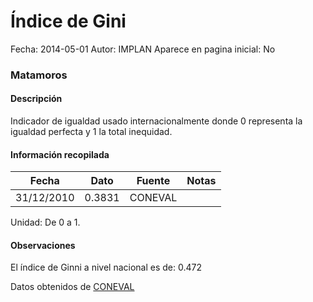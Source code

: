 Índice de Gini
=====

Fecha: 2014-05-01
Autor: IMPLAN
Aparece en pagina inicial: No

### Matamoros

#### Descripción

Indicador de igualdad usado internacionalmente donde 0 representa la igualdad perfecta y 1 la total inequidad.

<!-- break -->

#### Información recopilada

<table class="table table-hover table-bordered matriz">
  <thead>
    <tr><th>Fecha</th><th>Dato</th><th>Fuente</th><th>Notas</th></tr>
  </thead>
  <tbody>
    <tr><td class="centrado">31/12/2010</td><td class="derecha">0.3831</td><td>CONEVAL</td><td></td></tr>
  </tbody>
</table>

Unidad: De 0 a 1.

#### Observaciones

El índice de Ginni a nivel nacional es de: 0.472


Datos obtenidos de [CONEVAL](http://www.coneval.gob.mx/Paginas/principal.aspx)

